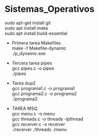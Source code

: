# Sistemas_Operativos

sudo apt-get install git  
sudo apt install make  
sudo apt install build-essential

- Primera tarea Makefiles  
make -f Makefile-dynamic  
./p_dynamic.exe


- Tercera tarea pipes  
gcc pipes.c -o pipes  
./pipes


- Tarea dup2  
gcc programa1.c -o programa1  
gcc programa2.c -o programa2  
./programa2  


- TAREA MSQ  
gcc menu.c -o menu  
gcc threads.c -o threads -lpthread  
gcc receiver.c -o receiver  
./receiver
./threads
./menu

